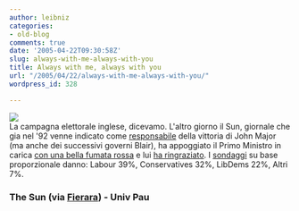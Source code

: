 ```yaml
---
author: leibniz
categories:
- old-blog
comments: true
date: '2005-04-22T09:30:58Z'
slug: always-with-me-always-with-you
title: Always with me, always with you
url: "/2005/04/22/always-with-me-always-with-you/"
wordpress_id: 328

---
```

![](https://images.thesun.co.uk/picture/0,,2005180990,00.gif)  
La campagna elettorale inglese, dicevamo. L'altro giorno il Sun, giornale che gia nel '92 venne indicato come [responsabile](https://www.univ-pau.fr/%7Eparsons/sunblair.html) della vittoria di John Major (ma anche dei successivi governi Blair), ha appoggiato il Primo Ministro in carica [con una bella fumata rossa](https://www.thesun.co.uk/article/0,,2-2005181449,00.html) e lui [ha ringraziato](https://www.thesun.co.uk/article/0,,2-2005182333,00.html). I [sondaggi](https://www.thesun.co.uk/article/0,,2-2005182342,00.html) su base proporzionale danno: Labour 39%, Conservatives 32%, LibDems 22%, Altri 7%.  



### The Sun (via [Fierara](https://www.fierara.com/)) - Univ Pau  


